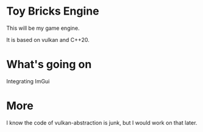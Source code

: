 # Toy Bricks Engine
This will be my game engine.

It is based on vulkan and C++20.

# What's going on
Integrating ImGui

# More
I know the code of vulkan-abstraction is junk, but I would work on that later.
